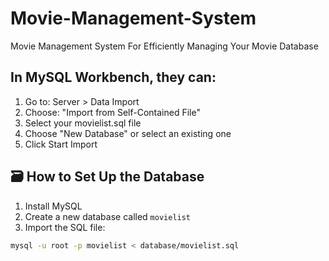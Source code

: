 # Movie-Management-System
Movie Management System For Efficiently Managing Your Movie Database

## In MySQL Workbench, they can:

1. Go to: Server > Data Import
2. Choose: "Import from Self-Contained File"
3. Select your movielist.sql file
4. Choose "New Database" or select an existing one
5. Click Start Import

## 🗃️ How to Set Up the Database

1. Install MySQL
2. Create a new database called `movielist`
3. Import the SQL file:

```bash
mysql -u root -p movielist < database/movielist.sql
